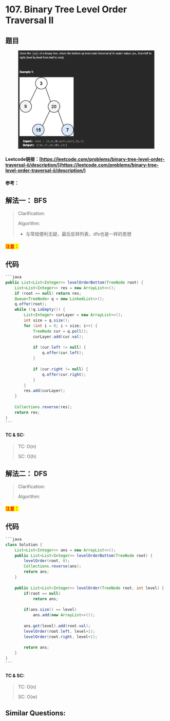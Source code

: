 # 107. Binary Tree Level Order Traversal II

## 题目

<figure><img src="../../.gitbook/assets/image (4) (1) (1) (1) (1).png" alt=""><figcaption></figcaption></figure>

#### Leetcode链接：[https://leetcode.com/problems/binary-tree-level-order-traversal-ii/description/](https://leetcode.com/problems/binary-tree-level-order-traversal-ii/description/)

#### 参考：

## 解法一： BFS

> Clarification:&#x20;
>
> Algorithm:&#x20;
>
> * 与常规便利无疑，最后反转列表，dfs也是一样的思想

#### <mark style="color:red;">注意：</mark>

## 代码

````java
```java
public List<List<Integer>> levelOrderBottom(TreeNode root) {
    List<List<Integer>> res = new ArrayList<>();
    if (root == null) return res;
    Queue<TreeNode> q = new LinkedList<>();
    q.offer(root);
    while (!q.isEmpty()) {
        List<Integer> curLayer = new ArrayList<>();
        int size = q.size();
        for (int i = 0; i < size; i++) {
            TreeNode cur = q.poll();
            curLayer.add(cur.val);

            if (cur.left != null) {
                q.offer(cur.left);
            }

            if (cur.right != null) {
                q.offer(cur.right);
            }
        }
        res.add(curLayer);
    }

    Collections.reverse(res);
    return res;
}
```
````

#### TC & SC:&#x20;

> TC: O(n)
>
> SC: O(h)

## 解法二： DFS

> Clarification:&#x20;
>
> Algorithm:&#x20;

#### <mark style="color:red;">注意：</mark>

## 代码

````java
```java
class Solution {
    List<List<Integer>> ans = new ArrayList<>();
    public List<List<Integer>> levelOrderBottom(TreeNode root) {
        levelOrder(root, 0);
        Collections.reverse(ans);
        return ans;
    }
    
    public List<List<Integer>> levelOrder(TreeNode root, int level) {
        if(root == null)
            return ans;
        
        if(ans.size() == level)
            ans.add(new ArrayList<>());
        
        ans.get(level).add(root.val);
        levelOrder(root.left, level+1);
        levelOrder(root.right, level+1);

        return ans;
    }
}
```
````

#### TC & SC:&#x20;

> TC: O(n)
>
> SC: O(w)

## **Similar Questions:**&#x20;
